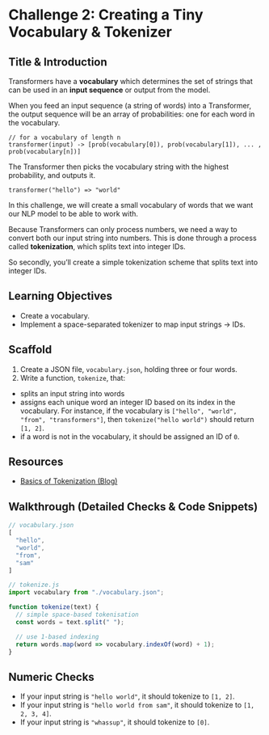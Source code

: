 # Challenge 2: Creating a Tiny Vocabulary & Tokenizer

## Title & Introduction

Transformers have a **vocabulary** which determines the set of strings that can be used in an **input sequence** or output from the model.

When you feed an input sequence (a string of words) into a Transformer, the output sequence will be an array of probabilities: one for each word in the vocabulary.

```
// for a vocabulary of length n
transformer(input) -> [prob(vocabulary[0]), prob(vocabulary[1]), ... , prob(vocabulary[n])]
```

The Transformer then picks the vocabulary string with the highest probability, and outputs it.

```
transformer("hello") => "world"
```

In this challenge, we will create a small vocabulary of words that we want our NLP model to be able to work with.

Because Transformers can only process numbers, we need a way to convert both our input string into numbers. This is done through a process called **tokenization**, which splits text into integer IDs.

So secondly, you’ll create a simple tokenization scheme that splits text into integer IDs.

## Learning Objectives
* Create a vocabulary.
* Implement a space-separated tokenizer to map input strings → IDs.

## Scaffold
1. Create a JSON file, `vocabulary.json`, holding three or four words.
2. Write a function, `tokenize`, that:
  - splits an input string into words
  - assigns each unique word an integer ID based on its index in the vocabulary. For instance, if the vocabulary is `["hello", "world", "from", "transformers"]`, then `tokenize("hello world")` should return `[1, 2]`.
  - if a word is not in the vocabulary, it should be assigned an ID of `0`.
  
## Resources
* [Basics of Tokenization (Blog)](https://huggingface.co/docs/transformers/tokenizer_summary)

## Walkthrough (Detailed Checks & Code Snippets)

```js
// vocabulary.json
[
  "hello",
  "world",
  "from",
  "sam"
]
```

```js
// tokenize.js
import vocabulary from "./vocabulary.json";

function tokenize(text) {
  // simple space-based tokenisation  
  const words = text.split(" ");

  // use 1-based indexing
  return words.map(word => vocabulary.indexOf(word) + 1);
}
```

## Numeric Checks

- If your input string is `"hello world"`, it should tokenize to `[1, 2]`.
- If your input string is `"hello world from sam"`, it should tokenize to `[1, 2, 3, 4]`.
- If your input string is `"whassup"`, it should tokenize to `[0]`.
